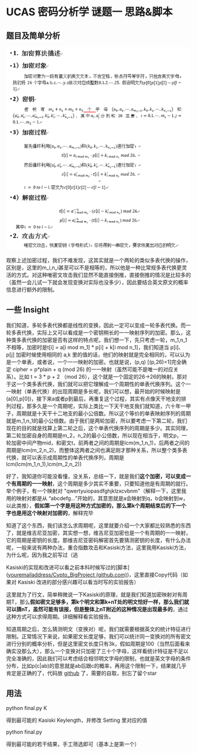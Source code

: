 # UCAS 密码分析学 谜题一 思路&脚本

## 题目及简单分析

![image-20231014100930015](./image-20231014100930015.png)

观察上述加密过程，我们不难发现，这其实就是一个两轮的类似多表代换的操作，区别是，这里的m_i,n_i甚至可以不是相等的，所以他是一种比常规多表代换更灵活的方式。对这种唯密文攻击我们显然不能直接倒推，直接倒推的情况是比较多的（虽然一会儿试一下就会发现变换对实际也没多少），因此要结合英文原文的概率信息进行额外的限制。

## 一些 Insight

我们知道，多轮多表代换都是线性的变换，因此一定可以变成一轮多表代换。而一轮多表代换，实际上又可以看成是一个密钥稍长的一一映射序列的加密。那么，这种类多表代换的加密是否有这样的特点呢，我们想一下，先只考虑一轮，m_1,n_1不相等，加密时是t[i] = a[i mod m_1] \* p[i] + k[i mod n_1]，我们知道当 p[i]、p[j] 加密时候使用相同的 a,k 里的值的话，他们的映射就是完全相同的，可以认为是一个单表，或者说，一个一一映射的加密。也就是说，(p,q) [(p,26)=1]完全确定 cipher = p*plain + q (mod 26) 的一一映射（虽然可能不是唯一的对应关系）。比如 t = 3 \* p + 2 （mod 26），这个就是一个固定的26->26的映射。那对于这一个类多表代换，我们就可以把它理解成一个周期性的单表代换序列。这个一一映射（单表代换）的出现周期是多长呢，我们可以想，最开始的时候映射是(a[0],p[0])，接下来a或者p到最后，再重复这个过程，其实有点像天干地支的排列过程，那多久是一个周期呢，实际上类比一下天干地支我们就知道，六十年一甲子，周期就是十天干十二地支的最小公倍数。所以这个等价的单表映射序列的周期就是m_1,n_1的最小公倍数。由于我们是两轮加密，所以要考虑一下第二轮，我们现在的目的就是找算上第二轮之后，这个单表代换序列的周期是多少。其实同理，第二轮加密自身的周期是m_2，n_2的最小公倍数，所以现在相当于，明文p，一轮加密中间产物mid，和密文t，前两者之间的周期是lcm(m_1,n_1)，后两者之间的周期是lcm(m_2,n_2)，而整体这两者之间也满足刚才那种关系，所以整个类多表代换，就可以表示成周期性的单表代换序列，周期是lcm(lcm(m_1,n_1),lcm(m_2,n_2))

好了，我知道你可能没看懂，没关系，总结一下，就是我们**这个加密，可以变成一个有周期的一一映射**，这个周期是多少其实不重要，只要知道他是有周期的就行。举个例子，有一个映射对 "qwertyuiopasdfghjklzxcvbnm"（解释一下，这里我用的映射对都是从 “abcdefg...”开始的，其意思就是a会映射到q，b会映射到w，以此类推），**假如第一个字是用这种方式加密的，那么第k个周期结束后的下一个字也是用这个映射对加密的**，解释完毕

知道了这个东西，我们该怎么求周期呢，这里就要介绍一个大家都比较熟悉的东西了，就是维吉尼亚加密，其实想一想，维吉尼亚加密也是一个有周期的一一映射，它的周期是密钥的长度。那维吉尼亚密码解密首先要猜测密钥的长度，有什么办法呢，一般来说有两种办法，重合指数攻击和Kasiski方法，这里我用Kasiski方法，为什么呢，因为我之前写过（逃

Kasiski的实现和改进可以看之前本科时候写过的[脚本]([youremailaddress/Cypto_BigProject (github.com)](https://github.com/youremailaddress/Cypto_BigProject))，这里直接Copy代码（如果对 Kasiski 改进的部分感兴趣可以看当时写的实验报告）

这里就为了行文，简单稍微说一下Kasiski的原理，就是我们知道加密映射对有周期T，那么**假如密文足够多，第k个明文和第k+nT处的明文恰好一样，那么我们就可以猜nT，虽然可能有误报，但是整体上nT附近的这种情况是出现最多的**，通过这种方式可以求得周期。详细解释看实验报告。

知道周期之后，怎么猜测明文（变换对）呢，我们就需要根据英文的统计特征进行限制。正常情况下来说，如果密文长度足够，我们可以统计同一变换对的所有密文进行分别的概率分析，但是这里密文长度只有3k，假如周期是100（当然后面看来确实没那么大），那么一个变换对只加密了三十个字母，这样看统计特征是不足以完全准确的，因此我们可以考虑结合相邻明文字母的限制，也就是英文字母的条件分布，比如p(c|ab)的意思就是ab后跟c的概率，再用这个限制一下，结果就几乎肯定是正确的了，代码放 [github](https://github.com/youremailaddress/UCASCrypto) 了，需要的自取，别忘了留个star

## 用法

python final.py K

得到最可能的 Kasiski Keylength，并修改 Setting 里对应的值

python final.py

得到最可能的若干结果，手工筛选即可（基本上是第一个）

